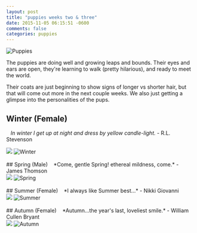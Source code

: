 ```yaml
---
layout: post
title: "puppies weeks two & three"
date: 2015-11-05 06:15:51 -0600
comments: false
categories: puppies
---
```


<div class="post-title-img">
   <img src="/images/puppies-1-circle.png" title="Puppies" alt="Puppies"/>
</div>

The puppies are doing well and growing leaps and bounds. 
Their eyes and ears are open, they're learning to walk (pretty hilarious), and ready to meet the world. 

Their coats are just beginning to show signs of longer vs shorter hair, but that will come out more
in the next couple weeks. We also just getting a glimpse into the personalities of the pups.


## Winter <span class="gender">(Female)</span>
&nbsp;&nbsp; *In winter I get up at night and dress by yellow candle-light.* - R.L. Stevenson
<div class="ribbon-container">
   <img src="/images/reserved-ribbon.png" class="ribbon-img"/>
   <img src="/images/2015/pups-week-two/Winter.jpg" title="Winter" alt="Winter">
</div>

<br/>
## Spring <span class="gender">(Male)</span>
&nbsp;&nbsp; *Come, gentle Spring! ethereal mildness, come.* - James Thomson 
<div class="ribbon-container">
   <img src="/images/reserved-ribbon.png" class="ribbon-img"/>
   <img src="/images/2015/pups-week-two/Spring.jpg" title="Spring" alt="Spring">
</div>


<br/>
## Summer <span class="gender">(Female)</span> 
&nbsp;&nbsp; *I always like Summer best...* - Nikki Giovanni
<div class="ribbon-container">
   <img src="/images/reserved-ribbon.png" class="ribbon-img"/>
   <img src="/images/2015/pups-week-two/Summer.jpg" title="Summer" alt="Summer">
</div>


<br/>
## Autumn <span class="gender">(Female)</span>
&nbsp;&nbsp; *Autumn...the year's last, loveliest smile.* - William Cullen Bryant
<div class="ribbon-container">
   <img src="/images/reserved-ribbon.png" class="ribbon-img"/>
   <img src="/images/2015/pups-week-two/Autumn.jpg" title="Autumn" alt="Autumn">
</div>




